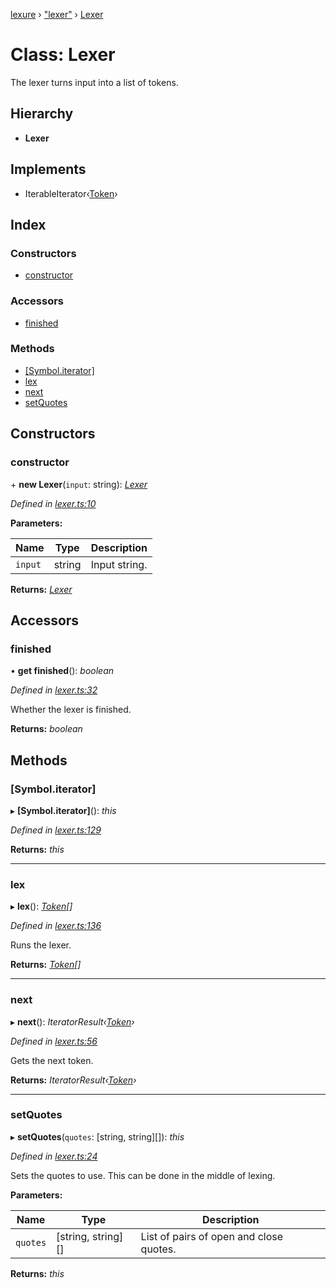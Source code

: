 [lexure](../README.md) › ["lexer"](../modules/_lexer_.md) › [Lexer](_lexer_.lexer.md)

# Class: Lexer

The lexer turns input into a list of tokens.

## Hierarchy

* **Lexer**

## Implements

* IterableIterator‹[Token](../interfaces/_tokens_.token.md)›

## Index

### Constructors

* [constructor](_lexer_.lexer.md#constructor)

### Accessors

* [finished](_lexer_.lexer.md#finished)

### Methods

* [[Symbol.iterator]](_lexer_.lexer.md#[symbol.iterator])
* [lex](_lexer_.lexer.md#lex)
* [next](_lexer_.lexer.md#next)
* [setQuotes](_lexer_.lexer.md#setquotes)

## Constructors

###  constructor

\+ **new Lexer**(`input`: string): *[Lexer](_lexer_.lexer.md)*

*Defined in [lexer.ts:10](https://github.com/1Computer1/lexure/blob/abecae6/src/lexer.ts#L10)*

**Parameters:**

Name | Type | Description |
------ | ------ | ------ |
`input` | string | Input string.  |

**Returns:** *[Lexer](_lexer_.lexer.md)*

## Accessors

###  finished

• **get finished**(): *boolean*

*Defined in [lexer.ts:32](https://github.com/1Computer1/lexure/blob/abecae6/src/lexer.ts#L32)*

Whether the lexer is finished.

**Returns:** *boolean*

## Methods

###  [Symbol.iterator]

▸ **[Symbol.iterator]**(): *this*

*Defined in [lexer.ts:129](https://github.com/1Computer1/lexure/blob/abecae6/src/lexer.ts#L129)*

**Returns:** *this*

___

###  lex

▸ **lex**(): *[Token](../interfaces/_tokens_.token.md)[]*

*Defined in [lexer.ts:136](https://github.com/1Computer1/lexure/blob/abecae6/src/lexer.ts#L136)*

Runs the lexer.

**Returns:** *[Token](../interfaces/_tokens_.token.md)[]*

___

###  next

▸ **next**(): *IteratorResult‹[Token](../interfaces/_tokens_.token.md)›*

*Defined in [lexer.ts:56](https://github.com/1Computer1/lexure/blob/abecae6/src/lexer.ts#L56)*

Gets the next token.

**Returns:** *IteratorResult‹[Token](../interfaces/_tokens_.token.md)›*

___

###  setQuotes

▸ **setQuotes**(`quotes`: [string, string][]): *this*

*Defined in [lexer.ts:24](https://github.com/1Computer1/lexure/blob/abecae6/src/lexer.ts#L24)*

Sets the quotes to use.
This can be done in the middle of lexing.

**Parameters:**

Name | Type | Description |
------ | ------ | ------ |
`quotes` | [string, string][] | List of pairs of open and close quotes.  |

**Returns:** *this*
